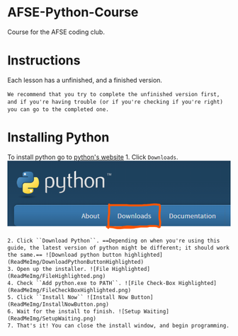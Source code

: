 # AFSE-Python-Course
Course for the AFSE coding club.

# Instructions

Each lesson has a unfinished, and a finished version. 

``We recommend that you try to complete the unfinished version first, and if you're having trouble (or if you're checking if you're right) you can go to the completed one.``

# Installing Python

To install python go to [python's website](https://python.org)
    1. Click ``Downloads``. ![Download button highlighted](ReadMeImg/DownloadButtonHighlighted.png)

    2. Click ``Download Python``. ==Depending on when you're using this guide, the latest version of python might be different; it should work the same.== ![Download python button highlighted](ReadMeImg/DownloadPythonButtonHighlighted)
    3. Open up the installer. ![File Highlighted](ReadMeImg/FileHighlighted.png)
    4. Check ``Add python.exe to PATH``. ![File Check-Box Highlighted](ReadMeImg/FileCheckBoxHighlighted.png)
    5. Click ``Install Now`` ![Install Now Button](ReadMeImg/InstallNowButton.png)
    6. Wait for the install to finish. ![Setup Waiting](ReadMeImg/SetupWaiting.png)
    7. That's it! You can close the install window, and begin programming.